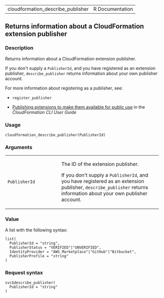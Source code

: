 <table style="width: 100%;">
<tbody>
<tr class="odd">
<td>cloudformation_describe_publisher</td>
<td style="text-align: right;">R Documentation</td>
</tr>
</tbody>
</table>

## Returns information about a CloudFormation extension publisher

### Description

Returns information about a CloudFormation extension publisher.

If you don't supply a `PublisherId`, and you have registered as an
extension publisher, `describe_publisher` returns information about your
own publisher account.

For more information about registering as a publisher, see:

-   `register_publisher`

-   [Publishing extensions to make them available for public
    use](https://docs.aws.amazon.com/cloudformation-cli/latest/userguide/publish-extension.html)
    in the *CloudFormation CLI User Guide*

### Usage

    cloudformation_describe_publisher(PublisherId)

### Arguments

<table>
<colgroup>
<col style="width: 35%" />
<col style="width: 65%" />
</colgroup>
<tbody>
<tr class="odd">
<td><code
id="cloudformation_describe_publisher_:_PublisherId">PublisherId</code></td>
<td><p>The ID of the extension publisher.</p>
<p>If you don't supply a <code>PublisherId</code>, and you have
registered as an extension publisher, <code>describe_publisher</code>
returns information about your own publisher account.</p></td>
</tr>
</tbody>
</table>

### Value

A list with the following syntax:

    list(
      PublisherId = "string",
      PublisherStatus = "VERIFIED"|"UNVERIFIED",
      IdentityProvider = "AWS_Marketplace"|"GitHub"|"Bitbucket",
      PublisherProfile = "string"
    )

### Request syntax

    svc$describe_publisher(
      PublisherId = "string"
    )
